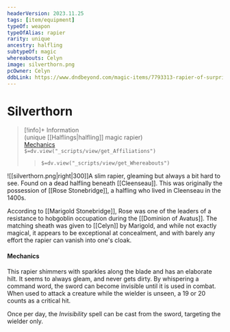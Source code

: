 ```yaml
---
headerVersion: 2023.11.25
tags: [item/equipment]
typeOf: weapon
typeOfAlias: rapier
rarity: unique
ancestry: halfling
subtypeOf: magic
whereabouts: Celyn
image: silverthorn.png
pcOwner: Celyn
ddbLink: https://www.dndbeyond.com/magic-items/7793313-rapier-of-surprise
---
```

# Silverthorn
>[!info]+ Information  
> (unique [[Halflings|halfling]] magic rapier)  
> [Mechanics](https://www.dndbeyond.com/magic-items/7793313-rapier-of-surprise)  
> `$=dv.view("_scripts/view/get_Affiliations")`  
>> `$=dv.view("_scripts/view/get_Whereabouts")`

![[silverthorn.png|right|300]]A slim rapier, gleaming but always a bit hard to see. Found on a dead halfling beneath [[Cleenseau]]. This was originally the possession of [[Rose Stonebridge]], a halfling who lived in Cleenseau in the 1400s. 

According to [[Marigold Stonebridge]], Rose was one of the leaders of a resistance to hobgoblin occupation during the [[Dominion of Avatus]]. The matching sheath was given to [[Celyn]] by Marigold, and while not exactly magical, it appears to be exceptional at concealment, and with barely any effort the rapier can vanish into one's cloak.

#### Mechanics
This rapier shimmers with sparkles along the blade and has an elaborate hilt. It seems to always gleam, and never gets dirty. By whispering a command word, the sword can become invisible until it is used in combat. When used to attack a creature while the wielder is unseen, a 19 or 20 counts as a critical hit.

Once per day, the _Invisibility_ spell can be cast from the sword, targeting the wielder only.